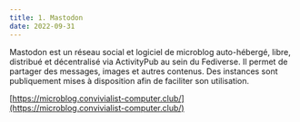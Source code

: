 ```yaml
---
title: 1. Mastodon
date: 2022-09-31
---
```


Mastodon est un réseau social et logiciel de microblog auto-hébergé, libre, distribué et décentralisé via ActivityPub au sein du Fediverse. Il permet de partager des messages, images et autres contenus. Des instances sont publiquement mises à disposition afin de faciliter son utilisation.

[https://microblog.convivialist-computer.club/](https://microblog.convivialist-computer.club/)
